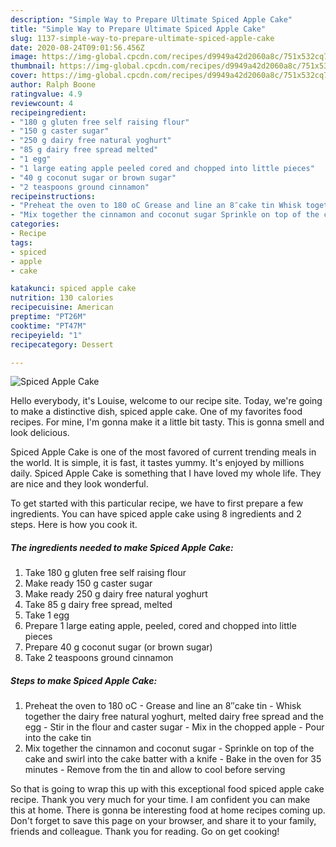 ```yaml
---
description: "Simple Way to Prepare Ultimate Spiced Apple Cake"
title: "Simple Way to Prepare Ultimate Spiced Apple Cake"
slug: 1137-simple-way-to-prepare-ultimate-spiced-apple-cake
date: 2020-08-24T09:01:56.456Z
image: https://img-global.cpcdn.com/recipes/d9949a42d2060a8c/751x532cq70/spiced-apple-cake-recipe-main-photo.jpg
thumbnail: https://img-global.cpcdn.com/recipes/d9949a42d2060a8c/751x532cq70/spiced-apple-cake-recipe-main-photo.jpg
cover: https://img-global.cpcdn.com/recipes/d9949a42d2060a8c/751x532cq70/spiced-apple-cake-recipe-main-photo.jpg
author: Ralph Boone
ratingvalue: 4.9
reviewcount: 4
recipeingredient:
- "180 g gluten free self raising flour"
- "150 g caster sugar"
- "250 g dairy free natural yoghurt"
- "85 g dairy free spread melted"
- "1 egg"
- "1 large eating apple peeled cored and chopped into little pieces"
- "40 g coconut sugar or brown sugar"
- "2 teaspoons ground cinnamon"
recipeinstructions:
- "Preheat the oven to 180 oC Grease and line an 8″cake tin Whisk together the dairy free natural yoghurt, melted dairy free spread and the egg Stir in the flour and caster sugar Mix in the chopped apple Pour into the cake tin"
- "Mix together the cinnamon and coconut sugar Sprinkle on top of the cake and swirl into the cake batter with a knife Bake in the oven for 35 minutes Remove from the tin and allow to cool before serving"
categories:
- Recipe
tags:
- spiced
- apple
- cake

katakunci: spiced apple cake 
nutrition: 130 calories
recipecuisine: American
preptime: "PT26M"
cooktime: "PT47M"
recipeyield: "1"
recipecategory: Dessert

---
```



![Spiced Apple Cake](https://img-global.cpcdn.com/recipes/d9949a42d2060a8c/751x532cq70/spiced-apple-cake-recipe-main-photo.jpg)

Hello everybody, it's Louise, welcome to our recipe site. Today, we're going to make a distinctive dish, spiced apple cake. One of my favorites food recipes. For mine, I'm gonna make it a little bit tasty. This is gonna smell and look delicious.

Spiced Apple Cake is one of the most favored of current trending meals in the world. It is simple, it is fast, it tastes yummy. It's enjoyed by millions daily. Spiced Apple Cake is something that I have loved my whole life. They are nice and they look wonderful.




To get started with this particular recipe, we have to first prepare a few ingredients. You can have spiced apple cake using 8 ingredients and 2 steps. Here is how you cook it.

<!--inarticleads1-->

##### The ingredients needed to make Spiced Apple Cake:

1. Take 180 g gluten free self raising flour
1. Make ready 150 g caster sugar
1. Make ready 250 g dairy free natural yoghurt
1. Take 85 g dairy free spread, melted
1. Take 1 egg
1. Prepare 1 large eating apple, peeled, cored and chopped into little pieces
1. Prepare 40 g coconut sugar (or brown sugar)
1. Take 2 teaspoons ground cinnamon




<!--inarticleads2-->

##### Steps to make Spiced Apple Cake:

1. Preheat the oven to 180 oC - Grease and line an 8″cake tin - Whisk together the dairy free natural yoghurt, melted dairy free spread and the egg - Stir in the flour and caster sugar - Mix in the chopped apple - Pour into the cake tin
1. Mix together the cinnamon and coconut sugar - Sprinkle on top of the cake and swirl into the cake batter with a knife - Bake in the oven for 35 minutes - Remove from the tin and allow to cool before serving




So that is going to wrap this up with this exceptional food spiced apple cake recipe. Thank you very much for your time. I am confident you can make this at home. There is gonna be interesting food at home recipes coming up. Don't forget to save this page on your browser, and share it to your family, friends and colleague. Thank you for reading. Go on get cooking!
